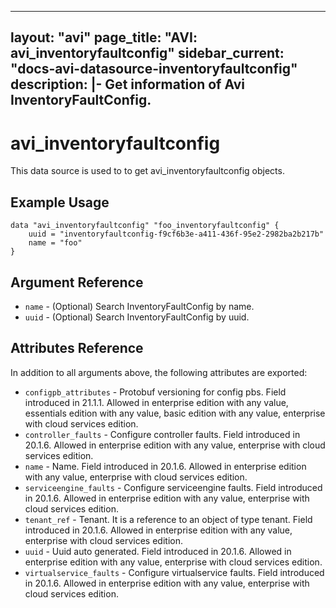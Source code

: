 <!--
    Copyright 2021 VMware, Inc.
    SPDX-License-Identifier: Mozilla Public License 2.0
-->
---
layout: "avi"
page_title: "AVI: avi_inventoryfaultconfig"
sidebar_current: "docs-avi-datasource-inventoryfaultconfig"
description: |-
  Get information of Avi InventoryFaultConfig.
---

# avi_inventoryfaultconfig

This data source is used to to get avi_inventoryfaultconfig objects.

## Example Usage

```hcl
data "avi_inventoryfaultconfig" "foo_inventoryfaultconfig" {
    uuid = "inventoryfaultconfig-f9cf6b3e-a411-436f-95e2-2982ba2b217b"
    name = "foo"
}
```

## Argument Reference

* `name` - (Optional) Search InventoryFaultConfig by name.
* `uuid` - (Optional) Search InventoryFaultConfig by uuid.

## Attributes Reference

In addition to all arguments above, the following attributes are exported:

* `configpb_attributes` - Protobuf versioning for config pbs. Field introduced in 21.1.1. Allowed in enterprise edition with any value, essentials edition with any value, basic edition with any value, enterprise with cloud services edition.
* `controller_faults` - Configure controller faults. Field introduced in 20.1.6. Allowed in enterprise edition with any value, enterprise with cloud services edition.
* `name` - Name. Field introduced in 20.1.6. Allowed in enterprise edition with any value, enterprise with cloud services edition.
* `serviceengine_faults` - Configure serviceengine faults. Field introduced in 20.1.6. Allowed in enterprise edition with any value, enterprise with cloud services edition.
* `tenant_ref` - Tenant. It is a reference to an object of type tenant. Field introduced in 20.1.6. Allowed in enterprise edition with any value, enterprise with cloud services edition.
* `uuid` - Uuid auto generated. Field introduced in 20.1.6. Allowed in enterprise edition with any value, enterprise with cloud services edition.
* `virtualservice_faults` - Configure virtualservice faults. Field introduced in 20.1.6. Allowed in enterprise edition with any value, enterprise with cloud services edition.

